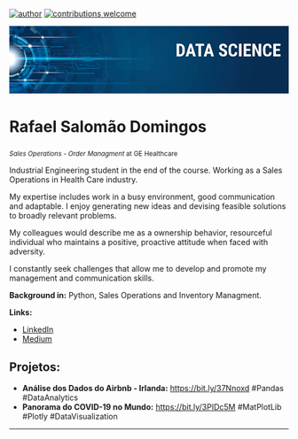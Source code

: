 [![author](https://img.shields.io/badge/author-rafaelsalomao-red.svg)](https://www.linkedin.com/in/rafaelsdomingos/) [![contributions welcome](https://img.shields.io/badge/contributions-welcome-brightgreen.svg?style=flat)](https://github.com/Rafael-Salomao/data_science/issues)

<p align="center">
  <img src="banner.png" >
</p>

# Rafael Salomão Domingos
<sub>*Sales Operations - Order Managment* at GE Healthcare</sub>

Industrial Engineering student in the end of the course. 
Working as a Sales Operations in Health Care industry. 

My expertise includes work in a busy environment, good communication and adaptable. 
I enjoy generating new ideas and devising feasible solutions to broadly relevant problems.

My colleagues would describe me as a ownership behavior, resourceful individual who maintains a positive, proactive attitude when faced with adversity.

I constantly seek challenges that allow me to develop and promote my management and communication skills.

**Background in:** Python, Sales Operations and Inventory Managment.

**Links:**
* [LinkedIn](https://www.linkedin.com/in/rafaelsdomingos/)
* [Medium](https://www.medium.com)


## Projetos:

* **Análise dos Dados do Airbnb - Irlanda:** https://bit.ly/37Nnoxd #Pandas #DataAnalytics
* **Panorama do COVID-19 no Mundo:** https://bit.ly/3PIDc5M #MatPlotLib #Plotly #DataVisualization
---



